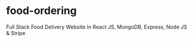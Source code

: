 # food-ordering
Full Stack Food Delivery Website In React JS, MongoDB, Express, Node JS &amp; Stripe
